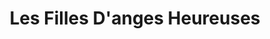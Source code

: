 ---
title: "Les Filles D'anges Heureuses"
url: /le-cres/les-filles-danges-heureuses/
shop: vêtements
---